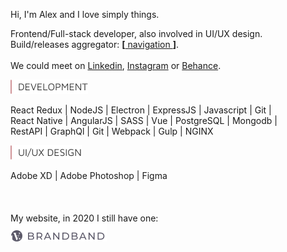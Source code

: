 Hi, I'm Alex and I love simply things.  

Frontend/Full-stack developer, also involved in UI/UX design.  
Build/releases aggregator: [**[** navigation **]**](https://github.com/hadabr/navigation).  
&nbsp;  
We could meet on [Linkedin], [Instagram] or [Behance].   

<img src = "https://raw.githubusercontent.com/hadabr/hadabr/master/assets/DEVELOPMENT.png"/>

React Redux | 
NodeJS | 
Electron | 
ExpressJS | 
Javascript | 
Git |   
React Native | 
AngularJS | 
SASS | 
Vue | 
PostgreSQL | 
Mongodb |   
RestAPI | 
GraphQl | 
Git | 
Webpack | 
Gulp | 
NGINX


<img src = "https://raw.githubusercontent.com/hadabr/hadabr/master/assets/ui-design.png"/>

Adobe XD | 
Adobe Photoshop | 
Figma  
&nbsp;  
&nbsp;  
&nbsp;  
My website, in 2020 I still have one:  
[![brandband](https://raw.githubusercontent.com/hadabr/hadabr/master/assets/brandband.png "brandband")](https://brandband.io/)  

   [linkedin]: <https://www.linkedin.com/in/alex-dovghii/>
   [instagram]: <https://www.instagram.com/pockethabr>
   [behance]: <https://www.behance.net/alexdovghi6c9c>
   [**navigation**]: <https://github.com/hadabr/navigation>
   [linkedin-logo]: https://raw.githubusercontent.com/MartinHeinz/MartinHeinz/master/linkedin-3-16.png 
